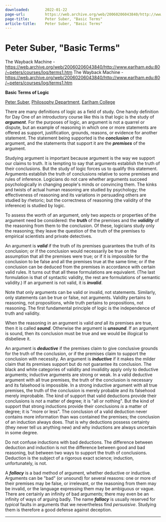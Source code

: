 ```yaml
---
downloaded:       2022-01-22
page-url:         https://web.archive.org/web/20060206043840/http://www.earlham.edu/~peters/courses/log/terms1.htm
page-title:       Peter Suber, "Basic Terms"
article-title:    Peter Suber, "Basic Terms"
---
```

# Peter Suber, "Basic Terms"

The Wayback Machine - https://web.archive.org/web/20060206043840/http://www.earlham.edu:80/~peters/courses/log/terms1.htm
The Wayback Machine - https://web.archive.org/web/20060206043840/http://www.earlham.edu:80/~peters/courses/log/terms1.htm

**Basic Terms of Logic**

[Peter Suber][1], [Philosophy Department][2], [Earlham College][3]

There are many definitions of logic as a field of study. One handy definition for Day One of an introductory course like this is that logic is the study of ***argument***. For the purposes of logic, an argument is not a quarrel or dispute, but an example of reasoning in which one or more statements are offered as support, justification, grounds, reasons, or evidence for another statement. The statement being supported is the ***conclusion*** of the argument, and the statements that support it are the ***premises*** of the argument.

Studying argument is important because argument is the way we support our claims to truth. It is tempting to say that arguments establish the truth of their conclusions. But the study of logic forces us to qualify this statement. Arguments establish the truth of conclusions relative to some premises and rules of inference. Logicians do not care whether arguments succeed psychologically in changing people's minds or convincing them. The kinks and twists of actual human reasoning are studied by psychology; the effectiveness of reasoning and its variations in persuading others are studied by rhetoric; but the correctness of reasoning (the validity of the inference) is studied by logic.

To assess the worth of an argument, only two aspects or properties of the argument need be considered: the ***truth*** of the premises and the ***validity*** of the reasoning from them to the conclusion. Of these, logicians study only the reasoning; they leave the question of the truth of the premises to empirical scientists and private detectives.

An argument is ***valid*** if the truth of its premises guarantees the truth of its conclusion; or if the conclusion would necessarily be true on the assumption that all the premises were true; or if it is impossible for the conclusion to be false and all the premises true at the same time; or if the conclusion can be deduced from the premises in accordance with certain valid rules. It turns out that all these formulations are equivalent. (The last formulation is that of syntactic validity, the rest are formulations of semantic validity.) If an argument is not valid, it is ***invalid***.

Note that only arguments can be valid or invalid, not statements. Similarly, only statements can be true or false, not arguments. Validity pertains to reasoning, not propositions, while truth pertains to propositions, not reasoning. The first fundamental principle of logic is the independence of truth and validity.

When the reasoning in an argument is valid *and* all its premises are true, then it is called ***sound***. Otherwise the argument is ***unsound***. If an argument is sound, then its conclusion must be true and we would be illogical to disbelieve it.

An argument is ***deductive*** if the premises claim to give conclusive grounds for the truth of the conclusion, or if the premises claim to support the conclusion with necessity. An argument is ***inductive*** if it makes the milder claim that its premises support but do not guarantee its conclusion. The black and white categories of validity and invalidity apply only to deductive arguments; inductive arguments are strong or weak. In a valid deductive argument with all true premises, the truth of the conclusion is necessary and its falsehood is impossible. In a strong inductive argument with all true premises, the truth of the conclusion is merely probable and its falsehood merely improbable. The kind of support that valid deductions provide their conclusions is *not* a matter of degree; it is "all or nothing". But the kind of support that strong inductions provide their conclusions *is* a matter of degree; it is "more or less". The conclusion of a valid deduction never contains more information than was contained the premises; the conclusion of an induction always does. That is why deductions possess certainty (they never tell us anything new) and why inductions are always uncertain in some degree.

Do not confuse inductions with bad deductions. The difference between deduction and induction is not the difference between good and bad reasoning, but between two ways to support the truth of conclusions. Deduction is the subject of a rigorous exact science; induction, unfortunately, is not.

A ***fallacy*** is a bad method of argument, whether deductive or inductive. Arguments can be "bad" (or unsound) for several reasons: one or more of their premises may be false, or irrelevant, or the reasoning from them may be invalid, or the language expressing them may be ambiguous or vague. There are certainly an infinity of bad arguments; there may even be an infinity of ways of arguing badly. The name ***fallacy*** is usually reserved for *typical* faults in arguments that we nevertheless find *persuasive*. Studying them is therefore a good defense against deception.

---

[1]: https://web.archive.org/web/20060206043840/http://www.earlham.edu/~peters/hometoc.htm
[2]: https://web.archive.org/web/20060206043840/http://www.earlham.edu/~phil/index.htm
[3]: https://web.archive.org/web/20060206043840/http://www.earlham.edu/
